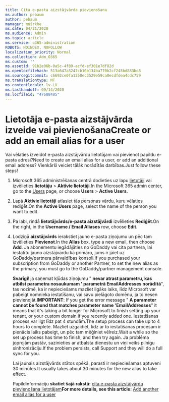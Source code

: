 ```yaml
---
title: Cita e-pasta aizstājvārda pievienošana
ms.author: pebaum
author: pebaum
manager: mnirkhe
ms.date: 04/21/2020
ms.audience: Admin
ms.topic: article
ms.service: o365-administration
ROBOTS: NOINDEX, NOFOLLOW
localization_priority: Normal
ms.collection: Adm_O365
ms.custom: ''
ms.assetid: 91b2e06b-0a5c-4f89-acfd-ef301e7df82d
ms.openlocfilehash: 513a647a3247cb10b134ba770b2cf245bd883be8
ms.sourcegitcommit: c6692ce0fa1358ec3529e59ca0ecdfdea4cdc759
ms.translationtype: MT
ms.contentlocale: lv-LV
ms.lasthandoff: 09/14/2020
ms.locfileid: "47688485"
---
```

# <a name="create-or-add-an-email-alias-for-a-user"></a><span data-ttu-id="cf25f-102">Lietotāja e-pasta aizstājvārda izveide vai pievienošana</span><span class="sxs-lookup"><span data-stu-id="cf25f-102">Create or add an email alias for a user</span></span>

<span data-ttu-id="cf25f-103">Vai vēlaties izveidot e-pasta aizstājvārdu lietotājam vai pievienot papildu e-pasta adresi?</span><span class="sxs-lookup"><span data-stu-id="cf25f-103">Need to create an email alias for a user, or add an additional email address?</span></span> <span data-ttu-id="cf25f-104">Vienkārši veiciet tālāk norādītās darbības.</span><span class="sxs-lookup"><span data-stu-id="cf25f-104">Just follow these steps!</span></span>
  
1. <span data-ttu-id="cf25f-105">Microsoft 365 administrēšanas centrā dodieties uz lapu [lietotāji](https://go.microsoft.com/fwlink/p/?linkid=834822) vai izvēlieties **lietotāju** \> **Aktīvie lietotāji**.</span><span class="sxs-lookup"><span data-stu-id="cf25f-105">In the Microsoft 365 admin center, go to the [Users](https://go.microsoft.com/fwlink/p/?linkid=834822) page, or choose **Users** \> **Active Users**.</span></span>
    
2. <span data-ttu-id="cf25f-106">Lapā **Aktīvie lietotāji** atlasiet tās personas vārdu, kuru vēlaties rediģēt.</span><span class="sxs-lookup"><span data-stu-id="cf25f-106">On the **Active Users** page, select the name of the person you want to edit.</span></span> 
    
3. <span data-ttu-id="cf25f-107">Pa labi, rindā **lietotājvārds/e-pasta aizstājvārdi** izvēlieties **Rediģēt**.</span><span class="sxs-lookup"><span data-stu-id="cf25f-107">On the right, in the **Username / Email Aliases** row, choose **Edit**.</span></span>
    
4. <span data-ttu-id="cf25f-108">Lodziņā **aizstājvārds** ierakstiet jauno e-pasta ziņojumu un pēc tam izvēlieties **Pievienot**.</span><span class="sxs-lookup"><span data-stu-id="cf25f-108">In the **Alias** box, type a new email, then choose **Add**.</span></span> <span data-ttu-id="cf25f-109">Ja abonementu iegādājāties no GoDaddy vai cita partnera, lai iestatītu jauno aizstājvārdu kā primāro, jums ir jāiet uz GoDaddy/partnera pārvaldības konsoli.</span><span class="sxs-lookup"><span data-stu-id="cf25f-109">If you purchased your subscription from GoDaddy or another Partner, to set the new alias as the primary, you must go to the GoDaddy/partner management console.</span></span> 
    
    <span data-ttu-id="cf25f-110">**Svarīgi**! ja saņemat kļūdas ziņojumu " **nevar atrast parametru, kas atbilst parametra nosaukumam ' parametrā EmailAddresses norādītā**", tas nozīmē, ka ir nepieciešams mazliet ilgāks laiks, līdz Microsoft var pabeigt nomnieka iestatīšanu, vai savu pielāgoto domēnu, ja to nesen pievienojāt.</span><span class="sxs-lookup"><span data-stu-id="cf25f-110">**IMPORTANT**: If you get the error message " **A parameter cannot be found that matches parameter name 'EmailAddresses**" it means that it's taking a bit longer for Microsoft to finish setting up your tenant, or your custom domain if you recently added one.</span></span> <span data-ttu-id="cf25f-111">Iestatīšanas process var ilgt līdz pat 4 stundām.</span><span class="sxs-lookup"><span data-stu-id="cf25f-111">The setup process can take up to 4 hours to complete.</span></span> <span data-ttu-id="cf25f-112">Mazliet uzgaidiet, līdz ar to iestatīšanas procesam ir pienācis laiks pabeigt, un pēc tam mēģiniet vēlreiz.</span><span class="sxs-lookup"><span data-stu-id="cf25f-112">Wait a while so the set up process has time to finish, and then try again.</span></span> <span data-ttu-id="cf25f-113">Ja problēma joprojām pastāv, sazinieties ar atbalsta dienestu un viņi veiks pilnīgu sinhronizāciju.</span><span class="sxs-lookup"><span data-stu-id="cf25f-113">If the problem persists, call Support and they will do a full sync for you.</span></span>
    
    <span data-ttu-id="cf25f-114">Lai jaunais aizstājvārds stātos spēkā, parasti ir nepieciešamas aptuveni 30 minūtes.</span><span class="sxs-lookup"><span data-stu-id="cf25f-114">It usually takes about 30 minutes for the new alias to take effect.</span></span>
    
    <span data-ttu-id="cf25f-115">Papildinformāciju **skatiet šajā rakstā:** [cita e-pasta aizstājvārda pievienošana lietotājam](https://docs.microsoft.com/microsoft-365/admin/email/add-another-email-alias-for-a-user)</span><span class="sxs-lookup"><span data-stu-id="cf25f-115">**For more details, see this article:** [Add another email alias for a user](https://docs.microsoft.com/microsoft-365/admin/email/add-another-email-alias-for-a-user)</span></span>
    


